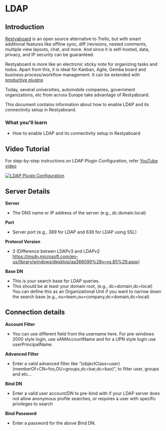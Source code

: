 # LDAP

## Introduction

[Restyaboard](https://restya.com/board) is an open source alternative to Trello, but with smart additional features like offline sync, diff /revisions, nested comments, multiple view layouts, chat, and more. And since it is self-hosted, data, privacy, and IP security can be guaranteed.

Restyaboard is more like an electronic sticky note for organizing tasks and todos. Apart from this, it is ideal for Kanban, Agile, Gemba board and business process/workflow management. It can be extended with [productive plugins](https://restya.com/board/apps "productive plugins")

Today, several universities, automobile companies, government organizations, etc from across Europe take advantage of Restyaboard.

This document contains information about how to enable LDAP and its connectivity setup in Restyaboard.

### What you'll learn

*   How to enable LDAP and its connectivity setup in Restyaboard

## Video Tutorial

For step-by-step instructions on LDAP Plugin Configuration, refer [YouTube video](https://www.youtube.com/watch?v=xoTIkII8vtc "Watch video on LDAP Plugin Configuration")

[![LDAP Plugin Configuration](ldap_plugin_configuration.png "LDAP Plugin Configuration")](https://www.youtube.com/watch?v=xoTIkII8vtc "Watch video on LDAP Plugin Configuration")

## Server Details

**Server**

*   The DNS name or IP address of the server (e.g., dc.domain.local)

**Port**

*   Server port (e.g., 389 for LDAP and 636 for LDAP using SSL)

**Protocol Version**

*   3 (Difference betwen LDAPv3 and LDAPv2 https://msdn.microsoft.com/en-us/library/windows/desktop/aa366099%28v=vs.85%29.aspx)

**Base DN**

*   This is your search base for LDAP queries.
*   This should be at least your domain root, (e.g., dc=domain,dc=local) You can define this as an Organizational Unit if you want to narrow down the search base (e.g., ou=team,ou=company,dc=domain,dc=local)

## Connection details

**Account Filter**

*   You can use different field from the username here. For pre-windows 2000 style login, use sAMAccountName and for a UPN style login use userPrincipalName.

**Advanced Filter**

*   Enter a valid advanced filter like “(objectClass=user)(memberOf=CN=foo,OU=groups,dc=bar,dc=baz)”, to filter user, groups and etc…

**Bind DN**

*   Enter a valid user account/DN to pre-bind with if your LDAP server does not allow anonymous profile searches, or requires a user with specific privileges to search

**Bind Password**

*   Enter a password for the above Bind DN.